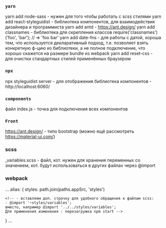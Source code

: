 ﻿### `yarn`

yarn add node-sass - нужен для того чтобы работать с scss стилями
yarn add react-styleguidist - библиотека компонентов, для взаимодействия дизайнера и программиста 
yarn add antd - https://ant.design/
yarn add classnames - библиотека для скрепления классов require('classnames')('foo', 'bar'); // => 'foo bar'
yarn add date-fns - для работы с датой, хороша тем, что используется декларативный подход, т.е. позволяет взять конкретную ф-цию из библиотеки, а не полное подключение, что хорошо скажется на размере bundle из webpack
yarn add reset-css - для очистки стандартных стилей применённых браузером

### `npx`

npx styleguidist server - для отображения библиотека компонентов - http://localhost:6060/

### `components`

файл index.js - точка для подключения всех компонентов

### `Front`

https://ant.design/ - типо bootstrap (можно ещё рассмотреть https://material-ui.com/)

### scss 

_variables.scss - файл, кот. нужен для хранения переменных со значением, кот. будут использоваться в других файлах через @import 

### webpack 
...
alias: {
    styles: path.join(paths.appSrc, 'styles') 

    <!-- - вставляем доп. строчку для удобного обращения к файлам scss:
    - @import '~styles/variables'; 
    вместо, например @import '../../styles/variables';
    Для применения изменения : перезагружка npm start -->
}
...
